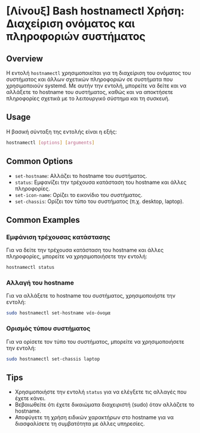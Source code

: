 # [Λίνουξ] Bash hostnamectl Χρήση: Διαχείριση ονόματος και πληροφοριών συστήματος

## Overview
Η εντολή `hostnamectl` χρησιμοποιείται για τη διαχείριση του ονόματος του συστήματος και άλλων σχετικών πληροφοριών σε συστήματα που χρησιμοποιούν systemd. Με αυτήν την εντολή, μπορείτε να δείτε και να αλλάξετε το hostname του συστήματος, καθώς και να αποκτήσετε πληροφορίες σχετικά με το λειτουργικό σύστημα και τη συσκευή.

## Usage
Η βασική σύνταξη της εντολής είναι η εξής:

```bash
hostnamectl [options] [arguments]
```

## Common Options
- `set-hostname`: Αλλάζει το hostname του συστήματος.
- `status`: Εμφανίζει την τρέχουσα κατάσταση του hostname και άλλες πληροφορίες.
- `set-icon-name`: Ορίζει το εικονίδιο του συστήματος.
- `set-chassis`: Ορίζει τον τύπο του συστήματος (π.χ. desktop, laptop).

## Common Examples

### Εμφάνιση τρέχουσας κατάστασης
Για να δείτε την τρέχουσα κατάσταση του hostname και άλλες πληροφορίες, μπορείτε να χρησιμοποιήσετε την εντολή:

```bash
hostnamectl status
```

### Αλλαγή του hostname
Για να αλλάξετε το hostname του συστήματος, χρησιμοποιήστε την εντολή:

```bash
sudo hostnamectl set-hostname νέο-όνομα
```

### Ορισμός τύπου συστήματος
Για να ορίσετε τον τύπο του συστήματος, μπορείτε να χρησιμοποιήσετε την εντολή:

```bash
sudo hostnamectl set-chassis laptop
```

## Tips
- Χρησιμοποιήστε την εντολή `status` για να ελέγξετε τις αλλαγές που έχετε κάνει.
- Βεβαιωθείτε ότι έχετε δικαιώματα διαχειριστή (sudo) όταν αλλάζετε το hostname.
- Αποφύγετε τη χρήση ειδικών χαρακτήρων στο hostname για να διασφαλίσετε τη συμβατότητα με άλλες υπηρεσίες.